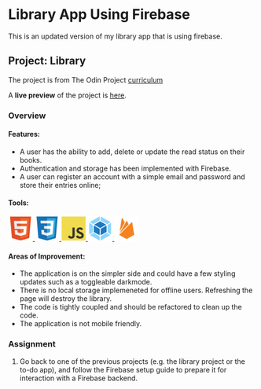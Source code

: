 # Library App Using Firebase

This is an updated version of my library app that is using firebase.

## Project: Library

The project is from The Odin Project [curriculum](https://www.theodinproject.com/lessons/javascript-using-baas-for-your-back-end)

A **live preview** of the project is [here](https://lucasstinson.github.io/library-firebase).

### Overview

#### **Features:**

- A user has the ability to add, delete or update the read status on their books.
- Authentication and storage has been implemented with Firebase.
- A user can register an account with a simple email and password and store their entries online;

#### **Tools:**

<p align="left"> 
<a href="https://developer.mozilla.org/en-US/docs/Web/HTML" target="_blank"> <img src="https://raw.githubusercontent.com/devicons/devicon/master/icons/html5/html5-original.svg" alt="html5" width="50" height="50"/> </a> 
<a href="https://developer.mozilla.org/en-US/docs/Web/CSS" target="_blank"> <img src="https://raw.githubusercontent.com/devicons/devicon/master/icons/css3/css3-original.svg" alt="css3" width="50" height="50"/> </a>
<a href="https://developer.mozilla.org/en-US/docs/Web/JavaScript" target="_blank"> <img src="https://raw.githubusercontent.com/devicons/devicon/master/icons/javascript/javascript-original.svg" alt="javascript" width="50" height="50"/> </a>
<a href="https://webpack.js.org" target="_blank"> <img src="https://raw.githubusercontent.com/devicons/devicon/1119b9f84c0290e0f0b38982099a2bd027a48bf1/icons/webpack/webpack-original.svg" alt="webpack" width="50" height="50"/> </a> 
<a href="https://firebase.google.com/" target="_blank"> <img src="https://raw.githubusercontent.com/devicons/devicon/1119b9f84c0290e0f0b38982099a2bd027a48bf1/icons/firebase/firebase-plain.svg" alt="firebase" width="50" height="50"/> </a>
</p>

#### **Areas of Improvement:**

- The application is on the simpler side and could have a few styling updates such as a toggleable darkmode.
- There is no local storage implemeneted for offline users. Refreshing the page will destroy the library.
- The code is tightly coupled and should be refactored to clean up the code.
- The application is not mobile friendly.

### Assignment

1. Go back to one of the previous projects (e.g. the library project or the to-do app), and follow the Firebase setup guide to prepare it for interaction with a Firebase backend.
